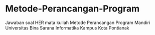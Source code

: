 # Metode-Perancangan-Program
Jawaban soal HER mata kuliah Metode Perancangan Program Mandiri Universitas Bina Sarana Informatika Kampus Kota Pontianak
